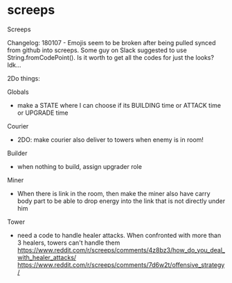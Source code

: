 # screeps
Screeps 

Changelog:
180107 
	- Emojis seem to be broken after being pulled synced from github into screeps. Some guy on Slack suggested to use String.fromCodePoint(). Is it worth to get all the codes for just the looks? Idk...



2Do things:


Globals
- make a STATE where I can choose if its BUILDING time or ATTACK time or UPGRADE time

Courier
- 2DO: make courier also deliver to towers when enemy is in room!

Builder
- when nothing to build, assign upgrader role

Miner
- When there is link in the room, then make the miner also have carry body part to be able to drop energy into the link that is not directly under him

Tower
- need a code to handle healer attacks. When confronted with more than 3 healers, towers can't handle them
https://www.reddit.com/r/screeps/comments/4z8bz3/how_do_you_deal_with_healer_attacks/
https://www.reddit.com/r/screeps/comments/7d6w2t/offensive_strategy/


